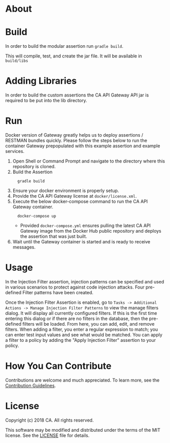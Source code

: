 # About
 
# Build
In order to build the modular assertion run `gradle build`.
 
This will compile, test, and create the jar file. It will be available in `build/libs`
 
# Adding Libraries
In order to build the custom assertions the CA API Gateway API jar is required to be put into the lib directory.
 
# Run
Docker version of Gateway greatly helps us to deploy assertions / RESTMAN bundles quickly. Please follow the steps below to run the container Gateway prepopulated with this example assertion and example services.
1) Open Shell or Command Prompt and navigate to the directory where this repository is cloned.
2) Build the Assertion
   ```
     gradle build
   ```
3) Ensure your docker environment is properly setup.
4) Provide the CA API Gateway license at `docker/license.xml`.
5) Execute the below docker-compose command to run the CA API Gateway container.
   ```
     docker-compose up
   ```
   * Provided `docker-compose.yml` ensures pulling the latest CA API Gateway image from the Docker Hub public repository and deploys the assertion that was just built.
6) Wait until the Gateway container is started and is ready to receive messages.
 
# Usage
 In the Injection Filter assertion,  injection patterns can be specified and used in various scenarios to protect against code injection attacks. Four pre-defined Filter patterns have been created. 
 
 Once the Injection Filter Assertion is enabled, go to `Tasks -> Additional Actions -> Manage Injection Filter Patterns` to view the manage filters dialog. It will display all currently configured filters. If this is the first time entering this dialog or if there are no filters in the database, then the pre-defined filters will be loaded. From here, you can add, edit, and remove filters. When adding a filter, you enter a regular expression to match; you can enter test input values and see what would be matched. You can apply a filter to a policy by adding the "Apply Injection Filter" assertion to your policy. 
 
# How You Can Contribute
Contributions are welcome and much appreciated. To learn more, see the [Contribution Guidelines][contributing].
 
# License
 
Copyright (c) 2018 CA. All rights reserved.
 
This software may be modified and distributed under the terms
of the MIT license. See the [LICENSE][license-link] file for details.
 
 
 [license-link]: /LICENSE
 [contributing]: /CONTRIBUTING.md

